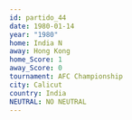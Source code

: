 ```yaml
---
id: partido_44
date: 1980-01-14
year: "1980"
home: India N
away: Hong Kong
home_Score: 1
away_Score: 0
tournament: AFC Championship
city: Calicut
country: India
NEUTRAL: NO NEUTRAL
---
```

